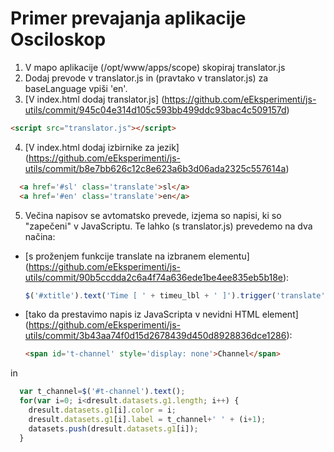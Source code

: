# Primer prevajanja aplikacije Osciloskop
1. V mapo aplikacije (/opt/www/apps/scope) skopiraj translator.js
2. Dodaj prevode v translator.js in (pravtako v translator.js) za baseLanguage vpiši 'en'.
3. [V index.html dodaj translator.js] (https://github.com/eEksperimenti/js-utils/commit/945c04e314d105c593bb499ddc93bac4c509157d)

  ```html
  <script src="translator.js"></script>
  ```

4. [V index.html dodaj izbirnike za jezik] (https://github.com/eEksperimenti/js-utils/commit/b8e7bb626c12c8e623a6b3d06ada2325c557614a)

  ```html
    <a href='#sl' class='translate'>sl</a>
    <a href='#en' class='translate'>en</a>
  ```
5. <a name="java_script_translate"></a>Večina napisov se avtomatsko prevede, izjema so napisi, ki so "zapečeni" v JavaScriptu. Te lahko (s translator.js) prevedemo na dva načina:

* [s proženjem funkcije translate na izbranem elementu] (https://github.com/eEksperimenti/js-utils/commit/90b5ccdda2c6a4f74a636ede1be4ee835eb5b18e):
  
  ```javascript
  $('#xtitle').text('Time [ ' + timeu_lbl + ' ]').trigger('translate');
  ```

* [tako da prestavimo napis iz JavaScripta v nevidni HTML element] (https://github.com/eEksperimenti/js-utils/commit/3b43aa74f0d15d2678439d450d8928836dce1286):

  ```html
  <span id='t-channel' style='display: none'>Channel</span>
  ```
in 
  ```javascript
    var t_channel=$('#t-channel').text();
    for(var i=0; i<dresult.datasets.g1.length; i++) {
      dresult.datasets.g1[i].color = i;
      dresult.datasets.g1[i].label = t_channel+' ' + (i+1);          
      datasets.push(dresult.datasets.g1[i]);
    }
  ```
